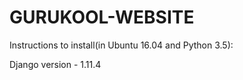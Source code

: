 # GURUKOOL-WEBSITE


Instructions to install(in Ubuntu 16.04 and Python 3.5):

Django version - 1.11.4
